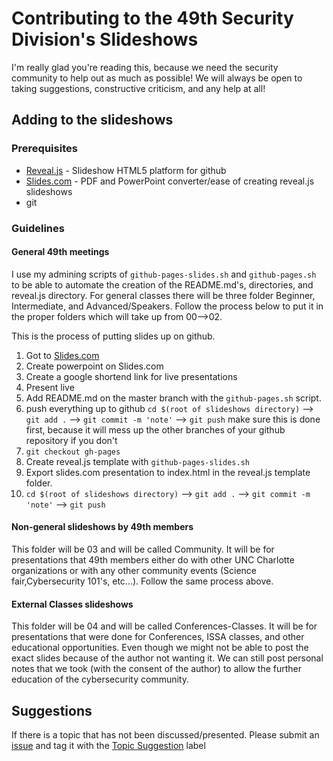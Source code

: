 # Contributing to the 49th Security Division's Slideshows

I'm really glad you're reading this, because we need the security community to help out as much as possible! We will always be open to taking suggestions, constructive criticism, and any help at all!

## Adding to the slideshows

### Prerequisites
* [Reveal.js](https://github.com/hakimel/reveal.js) - Slideshow HTML5 platform for github
* [Slides.com](https://slides.com/) - PDF and PowerPoint converter/ease of creating reveal.js slideshows
* git

### Guidelines
#### General 49th meetings
I use my admining scripts of `github-pages-slides.sh` and `github-pages.sh` to be able to automate the creation of the README.md's, directories, and reveal.js directory. For general classes there will be three folder Beginner, Intermediate, and Advanced/Speakers. Follow the process below to put it in the proper folders which will take up from 00-->02.

This is the process of putting slides up on github.
1. Got to [Slides.com](https://slides.com/)
2. Create powerpoint on Slides.com
3. Create a google shortend link for live presentations
4. Present live
5. Add README.md on the master branch with the `github-pages.sh` script.
6. push everything up to github `cd $(root of slideshows directory)` --> `git add .` --> `git commit -m 'note'` --> `git push` make sure this is done first, because it will mess up the other branches of your github repository if you don't
7. `git checkout gh-pages`
8. Create reveal.js template with `github-pages-slides.sh`
9. Export slides.com presentation to index.html in the reveal.js template folder.
10. `cd $(root of slideshows directory)` --> `git add .` --> `git commit -m 'note'` --> `git push`

#### Non-general slideshows by 49th members
This folder will be 03 and will be called Community. It will be for presentations that 49th members either do with other UNC Charlotte organizations or with any other community events (Science fair,Cybersecurity 101's, etc...). Follow the same process above.

#### External Classes slideshows
This folder will be 04 and will be called Conferences-Classes. It will be for presentations that were done for Conferences, ISSA classes, and other educational opportunities. Even though we might not be able to post the exact slides because of the author not wanting it. We can still post personal notes that we took (with the consent of the author) to allow the further education of the cybersecurity community.


## Suggestions
If there is a topic that has not been discussed/presented. Please submit an [issue](https://github.com/49thSecurityDivision/slideshows/issues) and tag it with the [Topic Suggestion](https://github.com/49thSecurityDivision/slideshows/labels/Topic%20Suggestion) label
